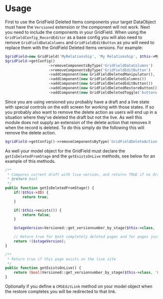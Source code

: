 Usage
========================
First to use the GridField Deleted Items components your target DataObject must have the ``Versioned`` extension or the component will not work. Next you need to include the components in your GridField. When using the ``GridFieldConfig_RecordEditor`` as a base config you will also need to remove ``GridFieldDataColumns`` and ``GridFieldEditButton`` as you will need to replace them with the GridField Deleted Items versions. For example:

```php
$gridField=new GridField('MyRelationship', 'My Relationship', $this->MyRelationship(), GridFieldConfig_RecordEditor::create(10));
$gridField->getConfig()
                    ->removeComponentsByType('GridFieldDataColumns')
                    ->removeComponentsByType('GridFieldEditButton')
                    ->addComponent(new GridFieldDeletedManipulator(), 'GridFieldToolbarHeader')
                    ->addComponent(new GridFieldDeletedColumns())
                    ->addComponent(new GridFieldDeletedEditButton())
                    ->addComponent(new GridFieldDeletedRestoreButton())
                    ->addComponent(new GridFieldDeletedToggle('buttons-before-left'));
```

Since you are using versioned you probably have a draft and a live state with special controls on the edit screen for working with those states. If so you probably also want to remove the delete action as users will end up in a situation where they've deleted the draft but not the live. As well this module does not supply an extension of the delete action that removes it when the record is deleted. To do this simply do the following this will remove the delete action.

```php
$gridField->getConfig()->removeComponentsByType('GridFieldDeleteAction');
```

As well your model object for the GridField must declare the ``getIsDeletedFromStage`` and the ``getExistsOnLive`` methods, see below for an example of this methods.

```php
/**
 * Compares current draft with live version, and returns TRUE if no draft version of this page exists, but the page is still published (after triggering "Delete from draft site" in the CMS).
 * @return bool
 */
public function getIsDeletedFromStage() {
    if(!$this->ID) {
        return true;
    }

    if(!$this->exists()) {
        return false;
    }

    $stageVersion=Versioned::get_versionnumber_by_stage($this->class, 'Stage', $this->ID);

    // Return true for both completely deleted pages and for pages just deleted from stage.
    return !($stageVersion);
}

/**
 * Return true if this page exists on the live site
 */
public function getExistsOnLive() {
    return (bool)Versioned::get_versionnumber_by_stage($this->class, 'Live', $this->ID);
}
```

Optionally if you define a ``CMSEditLink`` method on your model object when the restore completes you will be redirected to that link.
